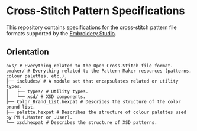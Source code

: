 # Cross-Stitch Pattern Specifications

This repository contains specifications for the cross-stitch pattern file formats supported by the [Embroidery Studio](https://github.com/niusia-ua/embroidery-studio).

## Orientation

```
oxs/ # Everything related to the Open Cross-Stitch file format.
pmaker/ # Everything related to the Pattern Maker resources (patterns, colour palettes, etc.).
├── includes/ # A module set that encapsulates related or utility types.
│   ├── types/ # Utility types.
│   └── xsd/ # XSD components.
├── Color_Brand_List.hexpat # Describes the structure of the color brand list.
├── palette.hexpat # Describes the structure of colour palettes used by PM (.Master or .User).
└── xsd.hexpat # Describes the structure of XSD patterns.
```
